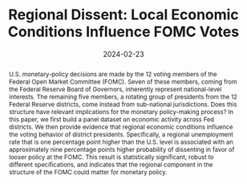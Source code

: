 ---
title: "Regional Dissent: Local Economic Conditions Influence FOMC Votes"
date: 2024-02-23
publishDate: 2023-02-23T20:13:52.623034Z
authors: ["Anton Bobrov", "Rupal Kamdar", "Mauricio Ulate"]
publication_types: ["2"]
abstract: "U.S. monetary-policy decisions are made by the 12 voting members of the Federal Open Market Committee (FOMC). Seven of these members, coming from the Federal Reserve Board of Governors, inherently represent national-level interests. The remaining five members, a rotating group of presidents from the 12 Federal Reserve districts, come instead from sub-national jurisdictions. Does this structure have relevant implications for the monetary policy-making process? In this paper, we first build a panel dataset on economic activity across Fed districts. We then provide evidence that regional economic conditions influence the voting behavior of district presidents. Specifically, a regional unemployment rate that is one percentage point higher than the U.S. level is associated with an approximately nine percentage points higher probability of dissenting in favor of looser policy at the FOMC. This result is statistically significant, robust to different specifications, and indicates that the regional component in the structure of the FOMC could matter for monetary policy."
featured: true
publication: "conditionally accepted *AER: Insights*"
links: 
- name: PDF
  url: https://a-bobrov.github.io/antonbobrov.com/content/publication/District-Dissent/District_Dissent.pdf
---